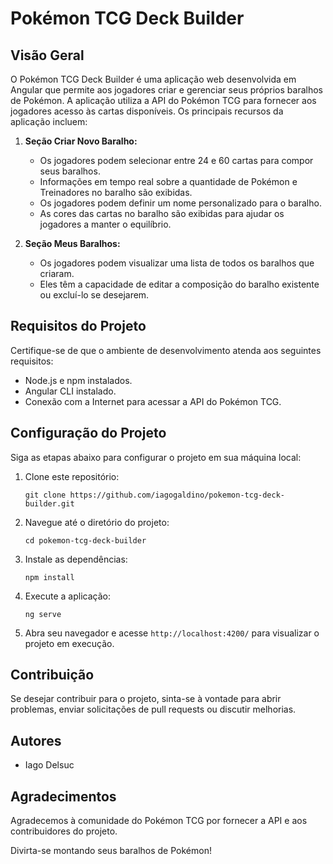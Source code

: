 
# Pokémon TCG Deck Builder

## Visão Geral
O Pokémon TCG Deck Builder é uma aplicação web desenvolvida em Angular que permite aos jogadores criar e gerenciar seus próprios baralhos de Pokémon. A aplicação utiliza a API do Pokémon TCG para fornecer aos jogadores acesso às cartas disponíveis. Os principais recursos da aplicação incluem:

1. **Seção Criar Novo Baralho:**
   - Os jogadores podem selecionar entre 24 e 60 cartas para compor seus baralhos.
   - Informações em tempo real sobre a quantidade de Pokémon e Treinadores no baralho são exibidas.
   - Os jogadores podem definir um nome personalizado para o baralho.
   - As cores das cartas no baralho são exibidas para ajudar os jogadores a manter o equilíbrio.

2. **Seção Meus Baralhos:**
   - Os jogadores podem visualizar uma lista de todos os baralhos que criaram.
   - Eles têm a capacidade de editar a composição do baralho existente ou excluí-lo se desejarem.

## Requisitos do Projeto

Certifique-se de que o ambiente de desenvolvimento atenda aos seguintes requisitos:

- Node.js e npm instalados.
- Angular CLI instalado.
- Conexão com a Internet para acessar a API do Pokémon TCG.

## Configuração do Projeto

Siga as etapas abaixo para configurar o projeto em sua máquina local:

1. Clone este repositório:

   ```
   git clone https://github.com/iagogaldino/pokemon-tcg-deck-builder.git
   ```

2. Navegue até o diretório do projeto:

   ```
   cd pokemon-tcg-deck-builder
   ```

3. Instale as dependências:

   ```
   npm install
   ```

4. Execute a aplicação:

   ```
   ng serve
   ```

5. Abra seu navegador e acesse `http://localhost:4200/` para visualizar o projeto em execução.
 
## Contribuição

Se desejar contribuir para o projeto, sinta-se à vontade para abrir problemas, enviar solicitações de pull requests ou discutir melhorias.

## Autores

- Iago Delsuc

## Agradecimentos

Agradecemos à comunidade do Pokémon TCG por fornecer a API e aos contribuidores do projeto.

Divirta-se montando seus baralhos de Pokémon!
